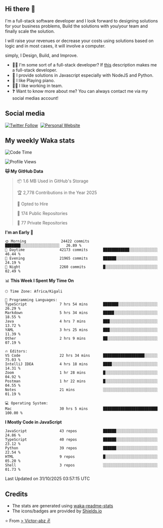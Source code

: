 ## Hi there 👋
I'm a full-stack software developer and I look forward to designing solutions for your business problems, Build the solutions with you/your team and finally scale the solution.

I will raise your revenues or decrease your costs using solutions based on logic and in most cases, it will involve a computer.

simply, I Design, Build, and Improve.

- 👨‍💻 I'm some sort of a full-stack developer? If [this](https://www.w3schools.com/whatis/whatis_fullstack.asp) description makes me a full-stack developer.
- 🌱 I provide solutions in Javascript especially with NodeJS and Python. 
- 🎹 I like Playing piano.
- 👯‍♀️ I like working in team.
- ❓ Want to know more about me? You can always contact me via my social medias account!

## Social media
[![Twitter Follow](https://img.shields.io/twitter/follow/vicky_abz?color=%231DA1F2&label=Twitter&style=for-the-badge&logo=twitter&logoColor=ffffff)](https://twitter.com/vicky_abz)
‎‎ [![Personal Website](https://img.shields.io/static/v1?label=visit&message=victor-abz.com&color=%235F021F&style=for-the-badge)](https://victor-abz.com/)

## My weekly Waka stats
<!--START_SECTION:waka-->
![Code Time](http://img.shields.io/badge/Code%20Time-2%2C200%20hrs%209%20mins-blue)

![Profile Views](http://img.shields.io/badge/Profile%20Views-0-blue)

**🐱 My GitHub Data** 

> 📦 1.6 MB Used in GitHub's Storage 
 > 
> 🏆 2,778 Contributions in the Year 2025
 > 
> 💼 Opted to Hire
 > 
> 📜 174 Public Repositories 
 > 
> 🔑 77 Private Repositories 
 > 
**I'm an Early 🐤** 

```text
🌞 Morning                24422 commits       ███████░░░░░░░░░░░░░░░░░░   26.89 % 
🌆 Daytime                42173 commits       ████████████░░░░░░░░░░░░░   46.44 % 
🌃 Evening                21965 commits       ██████░░░░░░░░░░░░░░░░░░░   24.19 % 
🌙 Night                  2260 commits        █░░░░░░░░░░░░░░░░░░░░░░░░   02.49 % 
```


📊 **This Week I Spent My Time On** 

```text
🕑︎ Time Zone: Africa/Kigali

💬 Programming Languages: 
TypeScript               7 hrs 54 mins       ███████░░░░░░░░░░░░░░░░░░   26.29 % 
Markdown                 5 hrs 34 mins       █████░░░░░░░░░░░░░░░░░░░░   18.55 % 
Java                     4 hrs 7 mins        ███░░░░░░░░░░░░░░░░░░░░░░   13.72 % 
YAML                     3 hrs 25 mins       ███░░░░░░░░░░░░░░░░░░░░░░   11.39 % 
Other                    2 hrs 9 mins        ██░░░░░░░░░░░░░░░░░░░░░░░   07.19 % 

🔥 Editors: 
VS Code                  22 hrs 34 mins      ███████████████████░░░░░░   75.03 % 
IntelliJ IDEA            4 hrs 18 mins       ████░░░░░░░░░░░░░░░░░░░░░   14.31 % 
Zoom                     1 hr 28 mins        █░░░░░░░░░░░░░░░░░░░░░░░░   04.92 % 
Postman                  1 hr 22 mins        █░░░░░░░░░░░░░░░░░░░░░░░░   04.55 % 
Notes                    21 mins             ░░░░░░░░░░░░░░░░░░░░░░░░░   01.19 % 

💻 Operating System: 
Mac                      30 hrs 5 mins       █████████████████████████   100.00 % 
```

**I Mostly Code in JavaScript** 

```text
JavaScript               43 repos            ██████░░░░░░░░░░░░░░░░░░░   24.86 % 
TypeScript               40 repos            ██████░░░░░░░░░░░░░░░░░░░   23.12 % 
Python                   39 repos            ██████░░░░░░░░░░░░░░░░░░░   22.54 % 
HTML                     9 repos             █░░░░░░░░░░░░░░░░░░░░░░░░   05.20 % 
Shell                    3 repos             ░░░░░░░░░░░░░░░░░░░░░░░░░   01.73 % 
```




 Last Updated on 31/10/2025 03:57:15 UTC
<!--END_SECTION:waka-->

## Credits
- The stats are generated using [waka-readme-stats](https://github.com/anmol098/waka-readme-stats)
- The icons/badges are provided by [Shields.io](https://shields.io/)

⭐️ From [> Victor-abz ✌](https://victor-abz.com/)
